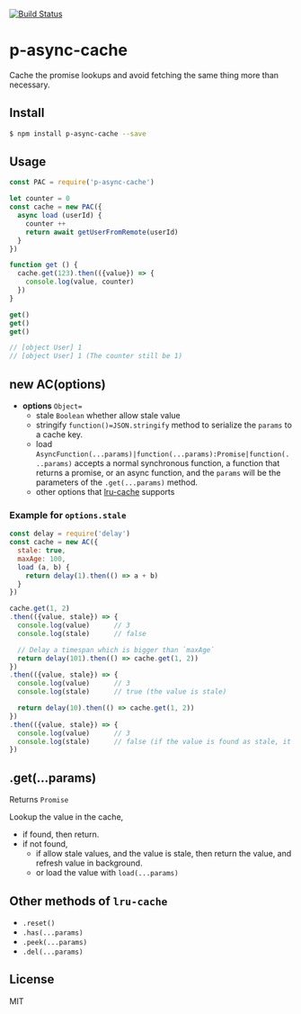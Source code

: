 [![Build Status](https://travis-ci.org/kaelzhang/p-async-cache.svg?branch=master)](https://travis-ci.org/kaelzhang/p-async-cache)
<!-- optional appveyor tst
[![Windows Build Status](https://ci.appveyor.com/api/projects/status/github/kaelzhang/p-async-cache?branch=master&svg=true)](https://ci.appveyor.com/project/kaelzhang/p-async-cache)
-->
<!-- optional npm version
[![NPM version](https://badge.fury.io/js/p-async-cache.svg)](http://badge.fury.io/js/p-async-cache)
-->
<!-- optional npm downloads
[![npm module downloads per month](http://img.shields.io/npm/dm/p-async-cache.svg)](https://www.npmjs.org/package/p-async-cache)
-->
<!-- optional dependency status
[![Dependency Status](https://david-dm.org/kaelzhang/p-async-cache.svg)](https://david-dm.org/kaelzhang/p-async-cache)
-->

# p-async-cache

Cache the promise lookups and avoid fetching the same thing more than necessary.

## Install

```sh
$ npm install p-async-cache --save
```

## Usage

```js
const PAC = require('p-async-cache')

let counter = 0
const cache = new PAC({
  async load (userId) {
    counter ++
    return await getUserFromRemote(userId)
  }
})

function get () {
  cache.get(123).then(({value}) => {
    console.log(value, counter)
  })
}

get()
get()
get()

// [object User] 1
// [object User] 1 (The counter still be 1)
```

## new AC(options)

- **options** `Object=`
  - stale `Boolean` whether allow stale value
  - stringify `function()=JSON.stringify` method to serialize the `params` to a cache key.
  - load `AsyncFunction(...params)|function(...params):Promise|function(...params)` accepts a normal synchronous function, a function that returns a promise, or an async function, and the `params` will be the parameters of the `.get(...params)` method.
  - other options that [lru-cache](https://www.npmjs.com/package/lru-cache) supports

### Example for `options.stale`

```js
const delay = require('delay')
const cache = new AC({
  stale: true,
  maxAge: 100,
  load (a, b) {
    return delay(1).then(() => a + b)
  }
})

cache.get(1, 2)
.then(({value, stale}) => {
  console.log(value)      // 3
  console.log(stale)      // false

  // Delay a timespan which is bigger than `maxAge`
  return delay(101).then(() => cache.get(1, 2))
})
.then(({value, stale}) => {
  console.log(value)      // 3
  console.log(stale)      // true (the value is stale)

  return delay(10).then(() => cache.get(1, 2))
})
.then(({value, stale}) => {
  console.log(value)      // 3
  console.log(stale)      // false (if the value is found as stale, it will refresh the value in the background)
})
```

## .get(...params)

Returns `Promise`

Lookup the value in the cache,

- if found, then return.
- if not found,
  - if allow stale values, and the value is stale, then return the value, and refresh value in background.
  - or load the value with `load(...params)`

## Other methods of `lru-cache`

- `.reset()`
- `.has(...params)`
- `.peek(...params)`
- `.del(...params)`

## License

MIT

